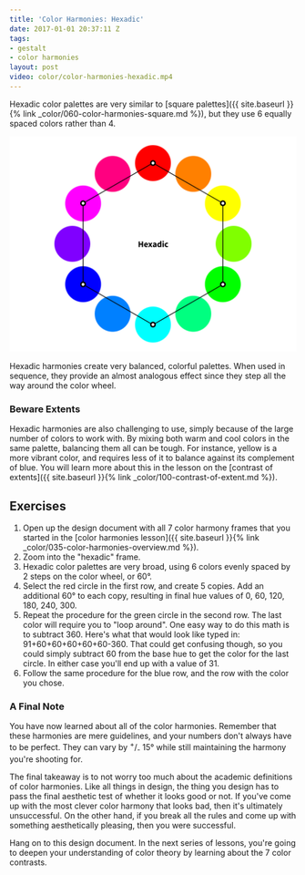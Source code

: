 ```yaml
---
title: 'Color Harmonies: Hexadic'
date: 2017-01-01 20:37:11 Z
tags:
- gestalt
- color harmonies
layout: post
video: color/color-harmonies-hexadic.mp4
---
```


Hexadic color palettes are very similar to [square palettes]({{ site.baseurl }}{% link _color/060-color-harmonies-square.md %}), but they use 6 equally spaced colors rather than 4.

![Hexadic Color Harmony](/images/color/color-wheel-hexadic.png)

Hexadic harmonies create very balanced, colorful palettes. When used in sequence, they provide an almost analogous effect since they step all the way around the color wheel.

### Beware Extents

Hexadic harmonies are also challenging to use, simply because of the large number of colors to work with. By mixing both warm and cool colors in the same palette, balancing them all can be tough. For instance, yellow is a more vibrant color, and requires less of it to balance against its complement of blue. You will learn more about this in the lesson on the [contrast of extents]({{ site.baseurl }}{% link _color/100-contrast-of-extent.md %}).

<!--more-->
## Exercises

1. Open up the design document with all 7 color harmony frames that you started in the [color harmonies lesson]({{ site.baseurl }}{% link _color/035-color-harmonies-overview.md %}).
2. Zoom into the "hexadic" frame.
3. Hexadic color palettes are very broad, using 6 colors evenly spaced by 2 steps on the color wheel, or 60°.
4. Select the red circle in the first row, and create 5 copies. Add an additional 60° to each copy, resulting in final hue values of 0, 60, 120, 180, 240, 300.
5. Repeat the procedure for the green circle in the second row. The last color will require you to "loop around". One easy way to do this math is to subtract 360. Here's what that would look like typed in: 91+60+60+60+60+60-360. That could get confusing though, so you could simply subtract 60 from the base hue to get the color for the last circle. In either case you'll end up with a value of 31.
6. Follow the same procedure for the blue row, and the row with the color you chose.

### A Final Note

You have now learned about all of the color harmonies. Remember that these harmonies are mere guidelines, and your numbers don't always have to be perfect. They can vary by <sup>+</sup>/<sub>-</sub> 15° while still maintaining the harmony you're shooting for.

The final takeaway is to not worry too much about the academic definitions of color harmonies. Like all things in design, the thing you design has to pass the final aesthetic test of whether it looks good or not. If you've come up with the most clever color harmony that looks bad, then it's ultimately unsuccessful. On the other hand, if you break all the rules and come up with something aesthetically pleasing, then you were successful.

Hang on to this design document. In the next series of lessons, you're going to deepen your understanding of color theory by learning about the 7 color contrasts.
